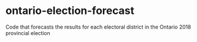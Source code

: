 # ontario-election-forecast
Code that forecasts the results for each electoral district in the Ontario 2018 provincial election
